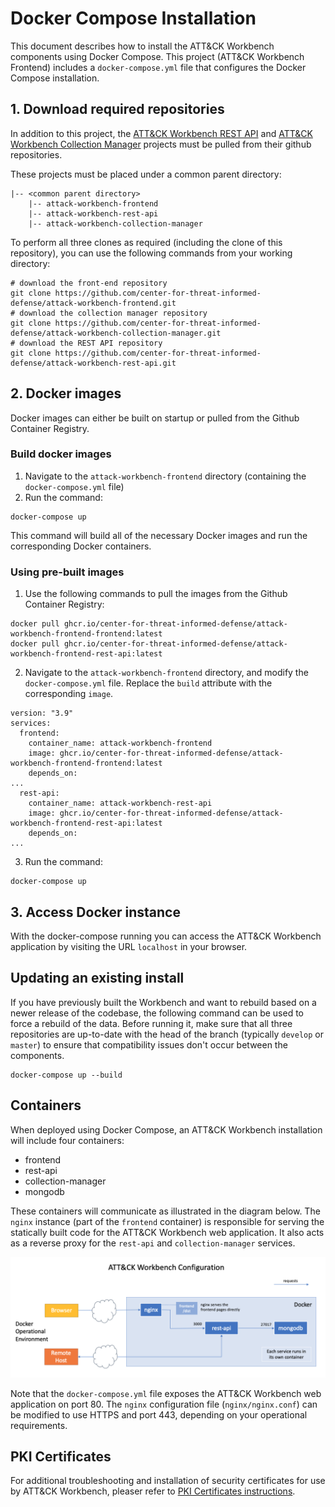 # Docker Compose Installation

This document describes how to install the ATT&CK Workbench components using Docker Compose. This project (ATT&CK Workbench Frontend) includes a `docker-compose.yml` file that configures the Docker Compose installation.

## 1. Download required repositories

In addition to this project, the [ATT&CK Workbench REST API](https://github.com/center-for-threat-informed-defense/attack-workbench-rest-api) and [ATT&CK Workbench Collection Manager](https://github.com/center-for-threat-informed-defense/attack-workbench-collection-manager) projects must be pulled from their github repositories.

These projects must be placed under a common parent directory:

```
|-- <common parent directory>
    |-- attack-workbench-frontend
    |-- attack-workbench-rest-api
    |-- attack-workbench-collection-manager
```

To perform all three clones as required (including the clone of this repository), you can use the following commands from your working directory:
```shell
# download the front-end repository
git clone https://github.com/center-for-threat-informed-defense/attack-workbench-frontend.git
# download the collection manager repository
git clone https://github.com/center-for-threat-informed-defense/attack-workbench-collection-manager.git
# download the REST API repository
git clone https://github.com/center-for-threat-informed-defense/attack-workbench-rest-api.git
```

## 2. Docker images

Docker images can either be built on startup or pulled from the Github Container Registry. 

### Build docker images
1. Navigate to the `attack-workbench-frontend` directory (containing the `docker-compose.yml` file)
2. Run the command:
```shell
docker-compose up
```

This command will build all of the necessary Docker images and run the corresponding Docker containers.

### Using pre-built images
1. Use the following commands to pull the images from the Github Container Registry:
```
docker pull ghcr.io/center-for-threat-informed-defense/attack-workbench-frontend-frontend:latest
docker pull ghcr.io/center-for-threat-informed-defense/attack-workbench-frontend-rest-api:latest
```
2. Navigate to the `attack-workbench-frontend` directory, and modify the `docker-compose.yml` file. Replace the `build` attribute with the corresponding `image`. 
```
version: "3.9"
services:
  frontend:
    container_name: attack-workbench-frontend
    image: ghcr.io/center-for-threat-informed-defense/attack-workbench-frontend-frontend:latest
    depends_on:
...
  rest-api:
    container_name: attack-workbench-rest-api
    image: ghcr.io/center-for-threat-informed-defense/attack-workbench-frontend-rest-api:latest
    depends_on:
...
```
3. Run the command:
```shell
docker-compose up
```

## 3. Access Docker instance

With the docker-compose running you can access the ATT&CK Workbench application by visiting the URL `localhost` in your browser.


## Updating an existing install

If you have previously built the Workbench and want to rebuild based on a newer release of the codebase, the following command can be used to force a rebuild of the data. Before running it, make sure that all three repositories are up-to-date with the head of the branch (typically `develop` or `master`) to ensure that compatibility issues don't occur between the components.

```
docker-compose up --build
```

## Containers

When deployed using Docker Compose, an ATT&CK Workbench installation will include four containers:
* frontend
* rest-api
* collection-manager
* mongodb

These containers will communicate as illustrated in the diagram below.
The `nginx` instance (part of the `frontend` container) is responsible for serving the statically built code for the ATT&CK Workbench web application.
It also acts as a reverse proxy for the `rest-api` and `collection-manager` services.

![Workbench Configuration](images/workbench-configuration-docker-compose.png)

Note that the `docker-compose.yml` file exposes the ATT&CK Workbench web application on port 80.
The `nginx` configuration file (`nginx/nginx.conf`) can be modified to use HTTPS and port 443, depending on your operational requirements.

## PKI Certificates

For additional troubleshooting and installation of security certificates for use by ATT&CK Workbench, pleaser refer to [PKI Certificates instructions](docs/certs.md).
